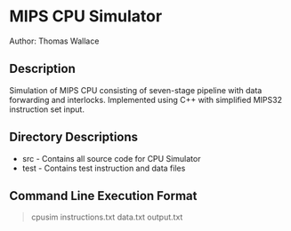 MIPS CPU Simulator
==================
Author:	Thomas Wallace

Description
-----------
Simulation of MIPS CPU consisting of seven-stage pipeline with data forwarding and interlocks. Implemented using C++ with simplified MIPS32 instruction set input.

Directory Descriptions
----------------------
* src		- Contains all source code for CPU Simulator
* test		- Contains test instruction and data files

Command Line Execution Format
-----------------------------
> cpusim instructions.txt data.txt output.txt
